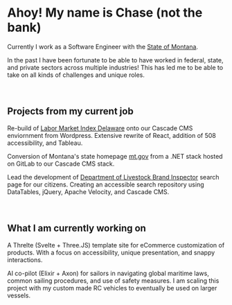 # Ahoy! My name is Chase (not the bank)

Currently I work as a Software Engineer with the <a href="https://mt.gov/">State of Montana</a>. 

In the past I have been fortunate to be able to have worked in federal, state, and private sectors across multiple industries! This has led me to be able to take on all kinds of challenges and unique roles.
<br/>
<br/>
<br/>

## Projects from my current job

Re-build of <a href="https://lmi.delaware.gov/">Labor Market Index Delaware</a> onto our Cascade CMS enviornment from Wordpress. Extensive rewrite of React, addition of 508 accessibility, and Tableau.

Conversion of Montana's state homepage <a href="https://mt.gov/">mt.gov</a> from a .NET stack hosted on GitLab to our Cascade CMS stack.

Lead the development of <a href="https://liv.mt.gov/Brands-Enforcement/Find-a-brand-inspector">Department of Livestock Brand Inspector</a> search page for our citizens. Creating an accessible search repository using DataTables, jQuery, Apache Velocity, and Cascade CMS.
<br/>
<br/>
<br/>


## What I am currently working on

A Threlte (Svelte + Three.JS) template site for eCommerce customization of products. With a focus on accessibility, unique presentation, and snappy interactions.

AI co-pilot (Elixir + Axon) for sailors in navigating global maritime laws, common sailing procedures, and use of safety measures. I am scaling this project with my custom made RC vehicles to eventually be used on larger vessels.  
